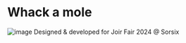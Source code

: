 # Whack a mole
![image](https://github.com/VlahovskiAndrej/whack-a-mole/assets/95543841/6541c7fc-f457-4c71-bc7e-b4f584ac8104)
Designed & developed for Joir Fair 2024 @ Sorsix
